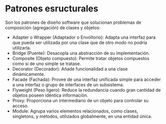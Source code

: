# Patrones esructurales
Son los patrones de diseño software que solucionan problemas de composición (agregación) de clases y objetos:

- Adapter o Wrapper (Adaptador o Envoltorio): Adapta una interfaz para que pueda ser utilizada por una clase que de otro modo no podría utilizarla.
- Bridge (Puente): Desacopla una abstracción de su implementación.
- Composite (Objeto compuesto): Permite tratar objetos compuestos como si de uno simple se tratase.
- Decorator (Decorador): Añade funcionalidad a una clase dinámicamente.
- Facade (Fachada): Provee de una interfaz unificada simple para acceder a una interfaz o grupo de interfaces de un subsistema.
- Flyweight (Peso ligero): Reduce la redundancia cuando gran cantidad de objetos poseen idéntica información.
- Proxy: Proporciona un intermediario de un objeto para controlar su acceso.
- Module: Agrupa varios elementos relacionados, como clases, singletons, y métodos, utilizados globalmente, en una entidad única.